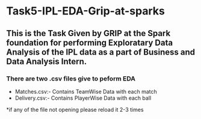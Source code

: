 # Task5-IPL-EDA-Grip-at-sparks
## This is the Task Given by GRIP at the Spark foundation for performing Exploratary Data Analysis of the IPL data as a part of Business and Data Analysis Intern.
### There are two .csv files give to peform EDA
- Matches.csv:- Contains TeamWise Data with each match
- Delivery.csv:- Contains PlayerWise Data with each ball

*if any of the file not opening please reload it 2-3 times
